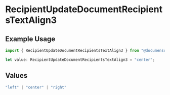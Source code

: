 # RecipientUpdateDocumentRecipientsTextAlign3

## Example Usage

```typescript
import { RecipientUpdateDocumentRecipientsTextAlign3 } from "@documenso/sdk-typescript/models/operations";

let value: RecipientUpdateDocumentRecipientsTextAlign3 = "center";
```

## Values

```typescript
"left" | "center" | "right"
```
